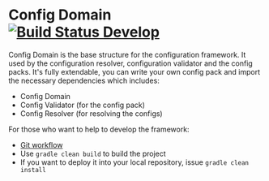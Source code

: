 # Config Domain [![Build Status Develop](https://travis-ci.com/Queueing-Systems-Assistance/qsa-config-domain.svg?branch=master)](https://travis-ci.com/Queueing-Systems-Assistance/qsa-config-domain)

Config Domain is the base structure for the configuration framework. It used by the configuration resolver, configuration validator and the config packs. It's fully extendable, you can write your own config pack and import the necessary dependencies which includes:
- Config Domain
- Config Validator (for the config pack)
- Config Resolver (for resolving the configs)

For those who want to help to develop the framework:
- [Git workflow](https://github.com/Queueing-Systems-Assistance/qsa-application/docs/git-workflow.md)
- Use `gradle clean build` to build the project
- If you want to deploy it into your local repository, issue `gradle clean install`
